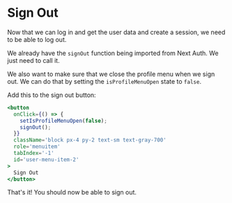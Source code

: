 # Sign Out

Now that we can log in and get the user data and create a session, we need to be able to log out.

We already have the `signOut` function being imported from Next Auth. We just need to call it.

We also want to make sure that we close the profile menu when we sign out. We can do that by setting the `isProfileMenuOpen` state to `false`.

Add this to the sign out button:

```jsx
<button
  onClick={() => {
    setIsProfileMenuOpen(false);
    signOut();
  }}
  className='block px-4 py-2 text-sm text-gray-700'
  role='menuitem'
  tabIndex='-1'
  id='user-menu-item-2'
>
  Sign Out
</button>
```

That's it! You should now be able to sign out.

